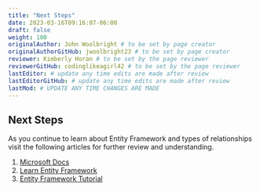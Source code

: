 ```yaml
---
title: "Next Steps"
date: 2023-03-16T09:16:07-06:00
draft: false
weight: 100
originalAuthor: John Woolbright # to be set by page creator
originalAuthorGitHub: jwoolbright23 # to be set by page creator
reviewer: Kimberly Horan # to be set by the page reviewer
reviewerGitHub: codinglikeagirl42 # to be set by the page reviewer
lastEditor: # update any time edits are made after review
lastEditorGitHub: # update any time edits are made after review
lastMod: # UPDATE ANY TIME CHANGES ARE MADE
---
```


## Next Steps

As you continue to learn about Entity Framework and types of relationships visit the following articles for further review and understanding.

1. [Microsoft Docs](https://learn.microsoft.com/en-us/ef/core/modeling/relationships?tabs=fluent-api%2Cfluent-api-simple-key%2Csimple-key)
1. [Learn Entity Framework](https://learn.microsoft.com/en-us/ef/core/modeling/relationships?tabs=fluent-api%2Cfluent-api-simple-key%2Csimple-key)
1. [Entity Framework Tutorial](https://www.entityframeworktutorial.net/entity-relationships.aspx)
